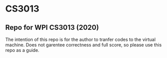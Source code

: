 # CS3013

Repo for WPI CS3013 (2020)
--------------------------
The intention of this repo is for the author to tranfer codes to the virtual machine. Does not garentee correctness and full score, so please use this repo as a guide.
